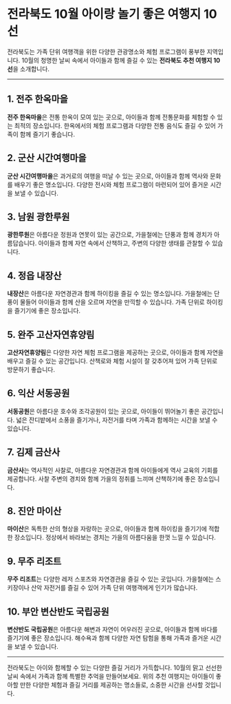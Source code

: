 # 전라북도 10월 아이랑 놀기 좋은 여행지 10선

전라북도는 가족 단위 여행객을 위한 다양한 관광명소와 체험 프로그램이 풍부한 지역입니다. 10월의 청명한 날씨 속에서 아이들과 함께 즐길 수 있는 **전라북도 추천 여행지 10선**을 소개합니다.

---

## 1. 전주 한옥마을
**전주 한옥마을**은 전통 한옥이 모여 있는 곳으로, 아이들과 함께 전통문화를 체험할 수 있는 최적의 장소입니다. 한옥에서의 체험 프로그램과 다양한 전통 음식도 즐길 수 있어 가족이 함께 즐기기 좋습니다.

## 2. 군산 시간여행마을
**군산 시간여행마을**은 과거로의 여행을 떠날 수 있는 곳으로, 아이들과 함께 역사와 문화를 배우기 좋은 명소입니다. 다양한 전시와 체험 프로그램이 마련되어 있어 즐거운 시간을 보낼 수 있습니다.

## 3. 남원 광한루원
**광한루원**은 아름다운 정원과 연못이 있는 공간으로, 가을철에는 단풍과 함께 경치가 아름답습니다. 아이들과 함께 자연 속에서 산책하고, 주변의 다양한 생태를 관찰할 수 있습니다.

## 4. 정읍 내장산
**내장산**은 아름다운 자연경관과 함께 하이킹을 즐길 수 있는 명소입니다. 가을철에는 단풍이 물들어 아이들과 함께 산을 오르며 자연을 만끽할 수 있습니다. 가족 단위로 하이킹을 즐기기에 좋은 장소입니다.

## 5. 완주 고산자연휴양림
**고산자연휴양림**은 다양한 자연 체험 프로그램을 제공하는 곳으로, 아이들과 함께 자연을 배우고 즐길 수 있는 공간입니다. 산책로와 체험 시설이 잘 갖추어져 있어 가족 단위로 방문하기 좋습니다.

## 6. 익산 서동공원
**서동공원**은 아름다운 호수와 조각공원이 있는 곳으로, 아이들이 뛰어놀기 좋은 공간입니다. 넓은 잔디밭에서 소풍을 즐기거나, 자전거를 타며 가족과 함께하는 시간을 보낼 수 있습니다.

## 7. 김제 금산사
**금산사**는 역사적인 사찰로, 아름다운 자연경관과 함께 아이들에게 역사 교육의 기회를 제공합니다. 사찰 주변의 경치와 함께 가을의 정취를 느끼며 산책하기에 좋은 장소입니다.

## 8. 진안 마이산
**마이산**은 독특한 산의 형상을 자랑하는 곳으로, 아이들과 함께 하이킹을 즐기기에 적합한 장소입니다. 정상에서 바라보는 경치는 가을의 아름다움을 한껏 느낄 수 있습니다.

## 9. 무주 리조트
**무주 리조트**는 다양한 레저 스포츠와 자연경관을 즐길 수 있는 곳입니다. 가을철에는 스키장이나 산악 자전거를 즐길 수 있어 가족 단위 여행객에게 인기가 많습니다.

## 10. 부안 변산반도 국립공원
**변산반도 국립공원**은 아름다운 해변과 자연이 어우러진 곳으로, 아이들과 함께 바다를 즐기기에 좋은 장소입니다. 해수욕과 함께 다양한 자연 탐험을 통해 가족과 즐거운 시간을 보낼 수 있습니다.

---

전라북도는 아이와 함께할 수 있는 다양한 즐길 거리가 가득합니다. 10월의 맑고 선선한 날씨 속에서 가족과 함께 특별한 추억을 만들어보세요. 위의 추천 여행지는 아이들이 좋아할 만한 다양한 체험과 즐길 거리를 제공하는 명소들로, 소중한 시간을 선사할 것입니다.
